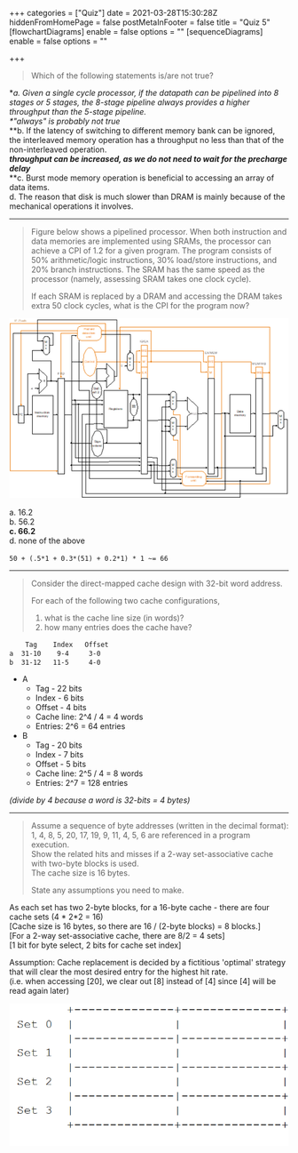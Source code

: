 +++
categories = ["Quiz"]
date = 2021-03-28T15:30:28Z
hiddenFromHomePage = false
postMetaInFooter = false
title = "Quiz 5"
[flowchartDiagrams]
enable = false
options = ""
[sequenceDiagrams]
enable = false
options = ""

+++
> Which of the following statements is/are not true?

\*_a. Given a single cycle processor, if the datapath can be pipelined into 8 stages or 5 stages, the 8-stage pipeline always provides a higher throughput than the 5-stage pipeline.  
\*"always" is probably not true_  
\**b. If the latency of switching to different memory bank can be ignored, the interleaved memory operation has a throughput no less than that of the non-interleaved operation.  
**_throughput can be increased, as we do not need to wait for the precharge delay_**  
\**c. Burst mode memory operation is beneficial to accessing an array of data items.  
d. The reason that disk is much slower than DRAM is mainly because of the mechanical operations it involves.

***

> Figure below shows a pipelined processor. When both instruction and data memories are implemented using SRAMs, the processor can achieve a CPI of 1.2 for a given program. The program consists of 50% arithmetic/logic instructions, 30% load/store instructions, and 20% branch instructions. The SRAM has the same speed as the processor (namely, assessing SRAM takes one clock cycle).
>
> If each SRAM is replaced by a DRAM and accessing the DRAM takes extra 50 clock cycles, what is the CPI for the program now?

![](/uploads/pipe5.png)

a. 16.2  
b. 56.2  
**c. 66.2**  
d. none of the above

`50 + (.5*1 + 0.3*(51) + 0.2*1) * 1 ~= 66`

***

> Consider the direct-mapped cache design with 32-bit word address.
>
> For each of the following two cache configurations,
>
> 1. what is the cache line size (in words)?
> 2. how many entries does the cache have?

        Tag    Index   Offset
    a  31-10    9-4     3-0
    b  31-12   11-5     4-0

* A
  * Tag - 22 bits
  * Index - 6 bits
  * Offset - 4 bits
  * Cache line: 2^4 / 4 = 4 words
  * Entries: 2^6 = 64 entries
* B
  * Tag - 20 bits
  * Index - 7 bits
  * Offset - 5 bits
  * Cache line: 2^5 / 4 = 8 words
  * Entries: 2^7 = 128 entries

_(divide by 4 because a word is 32-bits = 4 bytes)_

***

> Assume a sequence of byte addresses (written in the decimal format):  
> 1, 4, 8, 5, 20, 17, 19, 9, 11, 4, 5, 6 are referenced in a program execution.  
> Show the related hits and misses if a 2-way set-associative cache with two-byte blocks is used.  
> The cache size is 16 bytes.
>
> State any assumptions you need to make.

As each set has two 2-byte blocks, for a 16-byte cache - there are four cache sets (4 * 2*2 = 16)  
\[Cache size is 16 bytes, so there are 16 / (2-byte blocks) = 8 blocks.\]  
\[For a 2-way set-associative cache, there are 8/2 = 4 sets\]  
\[1 bit for byte select, 2 bits for cache set index\]

Assumption: Cache replacement is decided by a fictitious 'optimal' strategy that will clear the most desired entry for the highest hit rate.  
(i.e. when accessing \[20\], we clear out \[8\] instead of \[4\] since \[4\] will be read again later)

![](/uploads/quiz5-q4.gif)